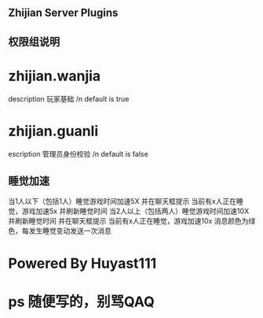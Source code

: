 ## Zhijian Server Plugins
## 权限组说明
# zhijian.wanjia
description 玩家基础 /n
default is true
# zhijian.guanli
escription 管理员身份校验 /n
default is false

## 睡觉加速
当1人以下（包括1人）睡觉游戏时间加速5X
并在聊天框提示 当前有x人正在睡觉，游戏加速5x
并刷新睡觉时间
当2人以上（包括两人）睡觉游戏时间加速10X
并刷新睡觉时间
并在聊天框提示 当前有x人正在睡觉，游戏加速10x
消息颜色为绿色，每发生睡觉变动发送一次消息

# Powered By Huyast111
# ps 随便写的，别骂QAQ
